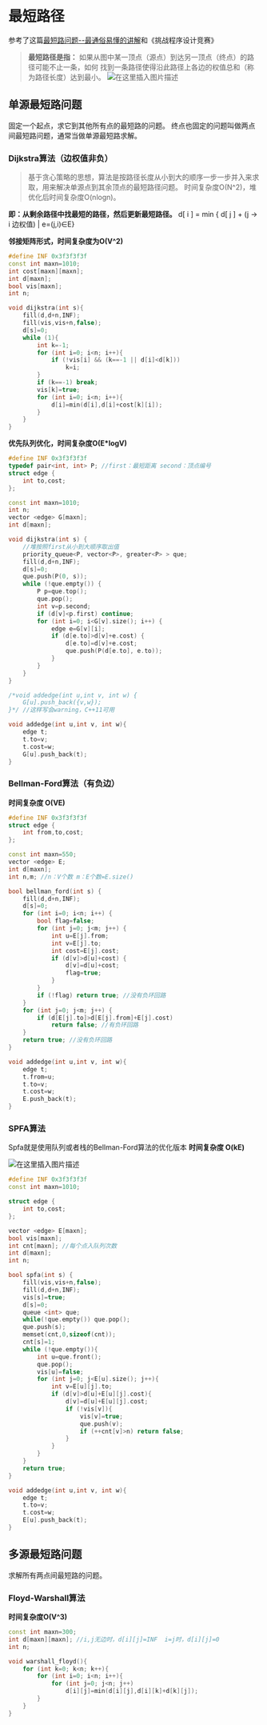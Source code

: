 # 最短路径

参考了这篇[最短路问题--最通俗易懂的讲解](https://blog.csdn.net/sugarbliss/article/details/86511043)和《挑战程序设计竞赛》

> **最短路径是指：**
> 如果从图中某一顶点（源点）到达另一顶点（终点）的路径可能不止一条，如何
> 找到一条路径使得沿此路径上各边的权值总和（称为路径长度）达到最小。
![在这里插入图片描述](https://img-blog.csdnimg.cn/20190116170219160.jpg?x-oss-process=image/watermark,type_ZmFuZ3poZW5naGVpdGk,shadow_10,text_aHR0cHM6Ly9ibG9nLmNzZG4ubmV0L3N1Z2FyYmxpc3M=,size_16,color_FFFFFF,t_70)
## 单源最短路问题
固定一个起点，求它到其他所有点的最短路的问题。
终点也固定的问题叫做两点间最短路问题，通常当做单源最短路求解。
### Dijkstra算法（边权值非负）
> 基于贪心策略的思想，算法是按路径长度从小到大的顺序一步一步并入来求取，用来解决单源点到其余顶点的最短路径问题。
> 时间复杂度O(N^2)，堆优化后时间复杂度O(nlogn)。

**即：从剩余路径中找最短的路径，然后更新最短路径。**
d[ i ] = min { d[ j ] + (j -> i 边权值) | e=(j,i)∈E}

**邻接矩阵形式，时间复杂度为O(V^2)** 

```cpp
#define INF 0x3f3f3f3f
const int maxn=1010;
int cost[maxn][maxn];
int d[maxn];  
bool vis[maxn];
int n;

void dijkstra(int s){
	fill(d,d+n,INF);
	fill(vis,vis+n,false);
	d[s]=0;
	while (1){
		int k=-1;
		for (int i=0; i<n; i++){
			if (!vis[i] && (k==-1 || d[i]<d[k]))
				k=i;
		}
		if (k==-1) break;
		vis[k]=true;
		for (int i=0; i<n; i++){
			d[i]=min(d[i],d[i]+cost[k][i]);
		}
	}
}
```
**优先队列优化，时间复杂度O(E*logV)**

```cpp
#define INF 0x3f3f3f3f
typedef pair<int, int> P; //first：最短距离 second：顶点编号
struct edge {
	int to,cost;
};

const int maxn=1010;
int n;
vector <edge> G[maxn];
int d[maxn];

void dijkstra(int s) {
	//堆按照first从小到大顺序取出值
	priority_queue<P, vector<P>, greater<P> > que;
	fill(d,d+n,INF);
	d[s]=0;
	que.push(P(0, s));
	while (!que.empty()) {
		P p=que.top();
		que.pop();
		int v=p.second;
		if (d[v]<p.first) continue;
		for (int i=0; i<G[v].size(); i++) {
			edge e=G[v][i];
			if (d[e.to]>d[v]+e.cost) {
				d[e.to]=d[v]+e.cost;
				que.push(P(d[e.to], e.to));
			}
		}
	}
}

/*void addedge(int u,int v, int w) {
	G[u].push_back({v,w});
}*/ //这样写会warning，C++11可用

void addedge(int u,int v, int w){
	edge t;
	t.to=v;
	t.cost=w;
	G[u].push_back(t);
}
```


### Bellman-Ford算法（有负边）
**时间复杂度 O(VE)** 
```cpp
#define INF 0x3f3f3f3f
struct edge {
	int from,to,cost;
};

const int maxn=550;
vector <edge> E;
int d[maxn];
int n,m; //n：V个数 m：E个数=E.size()

bool bellman_ford(int s) {
	fill(d,d+n,INF);
	d[s]=0;
	for (int i=0; i<n; i++) {
		bool flag=false;
		for (int j=0; j<m; j++) {
			int u=E[j].from;
			int v=E[j].to;
			int cost=E[j].cost;
			if (d[v]>d[u]+cost) {
				d[v]=d[u]+cost;
				flag=true;
			}
		}
		if (!flag) return true; //没有负环回路
	}
	for (int j=0; j<m; j++) {
		if (d[E[j].to]>d[E[j].from]+E[j].cost)
			return false; //有负环回路
	}
	return true; //没有负环回路
}

void addedge(int u,int v, int w){
	edge t;
	t.from=u;
	t.to=v;
	t.cost=w;
	E.push_back(t);
}
```
### SPFA算法
Spfa就是使用队列或者栈的Bellman-Ford算法的优化版本
 **时间复杂度 O(kE)** 

![在这里插入图片描述](https://img-blog.csdnimg.cn/20200219213444801.png?x-oss-process=image/watermark,type_ZmFuZ3poZW5naGVpdGk,shadow_10,text_aHR0cHM6Ly9ibG9nLmNzZG4ubmV0L3FxXzQzNjQwMDA5,size_16,color_FFFFFF,t_70)

```cpp
#define INF 0x3f3f3f3f
const int maxn=1010;

struct edge {
	int to,cost;
};

vector <edge> E[maxn];
bool vis[maxn];
int cnt[maxn]; //每个点入队列次数
int d[maxn];
int n;

bool spfa(int s) {
	fill(vis,vis+n,false);
	fill(d,d+n,INF);
	vis[s]=true;
	d[s]=0;
	queue <int> que;
	while(!que.empty()) que.pop(); 
	que.push(s);
	memset(cnt,0,sizeof(cnt));
	cnt[s]=1;
	while (!que.empty()){
		int u=que.front();
		que.pop();
		vis[u]=false;
		for (int j=0; j<E[u].size(); j++){
			int v=E[u][j].to;
			if (d[v]>d[u]+E[u][j].cost){
				d[v]=d[u]+E[u][j].cost;
				if (!vis[v]){
					vis[v]=true;
					que.push(v);
					if (++cnt[v]>n) return false;
				}
			}
		}
	}
	return true;
}

void addedge(int u,int v, int w){
	edge t;
	t.to=v;
	t.cost=w;
	E[u].push_back(t);
}
```

## 多源最短路问题
求解所有两点间最短路的问题。
### Floyd-Warshall算法
**时间复杂度O(V^3)**

```cpp
const int maxn=300;
int d[maxn][maxn]; //i,j无边时，d[i][j]=INF  i=j时，d[i][j]=0 
int n;

void warshall_floyd(){
	for (int k=0; k<n; k++){
		for (int i=0; i<n; i++){
			for (int j=0; j<n; j++)
				d[i][j]=min(d[i][j],d[i][k]+d[k][j]);
		}
	}
}
```
